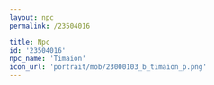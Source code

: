 ```yaml
---
layout: npc
permalink: /23504016

title: Npc
id: '23504016'
npc_name: 'Timaion'
icon_url: 'portrait/mob/23000103_b_timaion_p.png'
---
```

